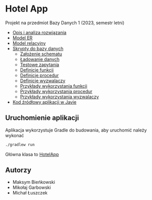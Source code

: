 # Hotel App
Projekt na przedmiot Bazy Danych 1 (2023, semestr letni)

* [Opis i analiza rozwiązania](./Sprawozdanie/Sprawozdanie%20Projekt%20BD1%20-%20Hotel.pdf)
* [Model ER](./Sprawozdanie/ER%20Model.png)
* [Model relacyjny](./Sprawozdanie/Relational%20model.png)
* [Skrypty do bazy danych](./database/scripts)
  * [Założenie schematu](./database/scripts/schema.ddl)
  * [Ładowanie danych](./database/scripts/add-data.sql)
  * [Testowe zapytania](./database/scripts/db_examples.sql)
  * [Definicje funkcji](./database/scripts/payments.sql)
  * [Definicje procedur](./database/scripts/procedures.sql)
  * [Definicje wyzwalaczy](./database/scripts/triggers.sql)
  * [Przykłady wykorzystania funkcji](./database/scripts/payments_examples.sql)
  * [Przykłady wykorzystania procedur](./database/scripts/procedures_examples.sql)
  * [Przykłady wykorzystania wyzwalaczy](./database/scripts/triggers_examples.sql)
* [Kod źródłowy aplikacji w Javie](./src/main/java)

## Uruchomienie aplikacji
Aplikacja wykorzystuje Gradle do budowania, aby uruchomić należy wykonać
```bash
./gradlew run
```

Główna klasa to [HotelApp](./src/main/java/org/example/HotelApp.java)

## Autorzy
* Maksym Bieńkowski
* Mikołaj Garbowski
* Michał Łuszczek
